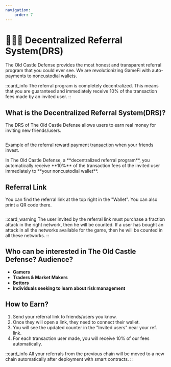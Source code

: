 ```yaml
---
navigation:
    order: 7
---
```


# 🧑‍🤝‍🧑 Decentralized Referral System(DRS)

<p>The Old Castle Defense provides the most honest and transparent referral program that you could ever 
see. We are revolutionizing GameFi with auto-payments to noncustodial wallets.</p>

::card_info
The referral program is completely decentralized. This means that you are guaranteed and immediately 
receive 10% of the transaction fees made by an invited user.
::

## What is the Decentralized Referral System(DRS)?

The DRS of The Old Castle Defense allows users to earn real money for inviting new friends/users.

<img src="/assets/docs/.gitbook/assets/drs_transaction_{blockchain}_{token}.png" alt="">
<p>Example of the referral reward payment <a href="{transaction_beamtestnet_usdt}">transaction</a> when your friends invest.</p>

<p>In The Old Castle Defense, a **decentralized referral program**, you automatically receive **10%** of the 
transaction fees of the invited user immediately to **your noncustodial wallet**.</p>

## Referral Link
You can find the referral link at the top right in the "Wallet". You can also print a QR code there.

<img src="/assets/docs/.gitbook/assets/drs_referral_link.png" alt="">

::card_warning
The user invited by the referral link must purchase a fraction attack in the right network, then he will 
be counted. If a user has bought an attack in all the networks available for the game, then he will be 
counted in all these networks.
::

## Who can be interested in The Old Castle Defense? Audience?

* **Gamers**
* **Traders & Market Makers**
* **Bettors**
* **Individuals seeking to learn about risk management**

## How to Earn?

1. Send your referral link to friends/users you know.
2. Once they will open a link, they need to connect their wallet.
3. You will see the updated counter in the "Invited users" near your ref. link.
4. For each transaction user made, you will receive 10% of our fees automatically.

::card_info
All your referrals from the previous chain will be moved to a new chain automatically after deployment 
with smart contracts.
::